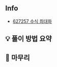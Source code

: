 ## Info
- [627257 수식 최대화](https://school.programmers.co.kr/learn/courses/30/lessons/67257)

## 💡 풀이 방법 요약


## 🙂 마무리

